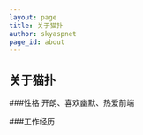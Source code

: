 ```yaml
---
layout: page
title: 关于猫扑
author: skyaspnet
page_id: about
---
```



## 关于猫扑

###性格
    开朗、喜欢幽默、热爱前端

###工作经历


